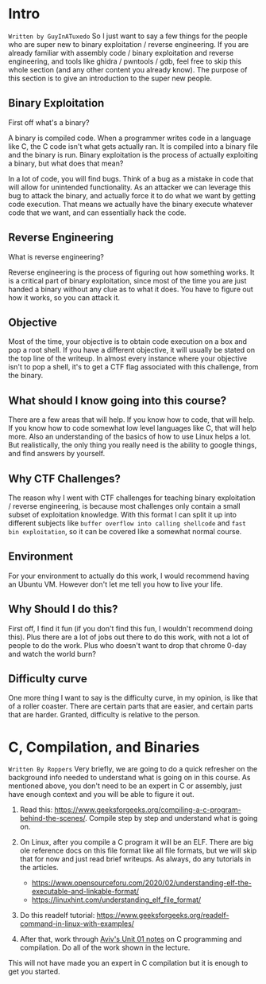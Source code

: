 # Intro
`Written by GuyInATuxedo`
So I just want to say a few things for the people who are super new to binary exploitation / reverse engineering. If you are already familiar with assembly code / binary exploitation and reverse engineering, and tools like ghidra / pwntools / gdb, feel free to skip this whole section (and any other content you already know). The purpose of this section is to give an introduction to the super new people.

## Binary Exploitation

First off what's a binary?

A binary is compiled code. When a programmer writes code in a language like C, the C code isn't what gets actually ran. It is compiled into a binary file and the binary is run. Binary exploitation is the process of actually exploiting a binary, but what does that mean?

In a lot of code, you will find bugs. Think of a bug as a mistake in code that will allow for unintended functionality. As an attacker we can leverage this bug to attack the binary, and actually force it to do what we want by getting code execution. That means we actually have the binary execute whatever code that we want, and can essentially hack the code.

## Reverse Engineering

What is reverse engineering?

Reverse engineering is the process of figuring out how something works. It is a critical part of binary exploitation, since most of the time you are just handed a binary without any clue as to what it does. You have to figure out how it works, so you can attack it.

## Objective

Most of the time, your objective is to obtain code execution on a box and pop a root shell. If you have a different objective, it will usually be stated on the top line of the writeup. In almost every instance where your objective isn't to pop a shell, it's to get a CTF flag associated with this challenge, from the binary.

## What should I know going into this course?

There are a few areas that will help. If you know how to code, that will help. If you know how to code somewhat low level languages like C, that will help more. Also an understanding of the basics of how to use Linux helps a lot. But realistically, the only thing you really need is the ability to google things, and find answers by yourself.

## Why CTF Challenges?

The reason why I went with CTF challenges for teaching binary exploitation / reverse engineering, is because most challenges only contain a small subset of exploitation knowledge. With this format I can split it up into different subjects like `buffer overflow into calling shellcode` and `fast bin exploitation`, so it can be covered like a somewhat normal course.

## Environment

For your environment to actually do this work, I would recommend having an Ubuntu VM. However don't let me tell you how to live your life.

## Why Should I do this?

First off, I find it fun (if you don't find this fun, I wouldn't recommend doing this). Plus there are a lot of jobs out there to do this work, with not a lot of people to do the work. Plus who doesn't want to drop that chrome 0-day and watch the world burn?

## Difficulty curve

One more thing I want to say is the difficulty curve, in my opinion, is like that of a roller coaster. There are certain parts that are easier, and certain parts that are harder. Granted, difficulty is relative to the person.

# C, Compilation, and Binaries
`Written By Roppers`
Very briefly, we are going to do a quick refresher on the background info needed to understand what is going on in this course. As mentioned above, you don't need to be an expert in C or assembly, just have enough context and you will be able to figure it out. 

1. Read this: <https://www.geeksforgeeks.org/compiling-a-c-program-behind-the-scenes/>. Compile step by step and understand what is going on. 

2. On Linux, after you compile a C program it will be an ELF. There are big ole reference docs on this file format like all file formats, but we will skip that for now and just read brief writeups. As always, do any tutorials in the articles. 
   * <https://www.opensourceforu.com/2020/02/understanding-elf-the-executable-and-linkable-format/>
   * <https://linuxhint.com/understanding_elf_file_format/>

3. Do this readelf tutorial: <https://www.geeksforgeeks.org/readelf-command-in-linux-with-examples/>

4. After that, work through [Aviv's Unit 01 notes](unit_01.md) on C programming and compilation. Do all of the work shown in the lecture.

This will not have made you an expert in C compilation but it is enough to get you started. 